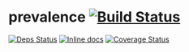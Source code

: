 # prevalence [![Build Status](https://travis-ci.org/agnaldo4j/prevalence.svg?branch=develop)](https://travis-ci.org/agnaldo4j/prevalence) 
[![Deps Status](https://beta.hexfaktor.org/badge/all/github/agnaldo4j/prevalence.svg?branch=develop)](https://beta.hexfaktor.org/github/agnaldo4j/prevalence) 
[![Inline docs](https://inch-ci.org/github/agnaldo4j/prevalence.svg?branch=develop)](https://inch-ci.org/github/agnaldo4j/prevalence)
[![Coverage Status](https://coveralls.io/repos/github/agnaldo4j/prevalence/badge.svg?branch=develop)](https://coveralls.io/github/agnaldo4j/prevalence?branch=develop)